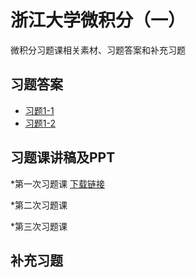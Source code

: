 # 浙江大学微积分（一）
微积分习题课相关素材、习题答案和补充习题

## 习题答案

* [习题1-1](https://raw.githubusercontent.com/Xu-jinhua/Calculus_ZJU/master/%E4%B9%A0%E9%A2%98%E7%AD%94%E6%A1%88/%E4%B9%A0%E9%A2%981-1.pdf)
* [习题1-2](https://raw.githubusercontent.com/Xu-jinhua/Calculus_ZJU/master/%E4%B9%A0%E9%A2%98%E7%AD%94%E6%A1%88/%E4%B9%A0%E9%A2%981-2.pdf)



## 习题课讲稿及PPT

*第一次习题课 [下载链接](https://raw.githubusercontent.com/Xu-jinhua/Calculus_ZJU/master/%E5%BE%AE%E7%A7%AF%E5%88%86%E4%B9%A0%E9%A2%98%E8%AF%BE1PPT/%E5%BE%AE%E7%A7%AF%E5%88%86%E4%B9%A0%E9%A2%98%E8%AF%BE%E4%B8%80PPT.pdf)

*第二次习题课 

*第三次习题课 

## 补充习题



